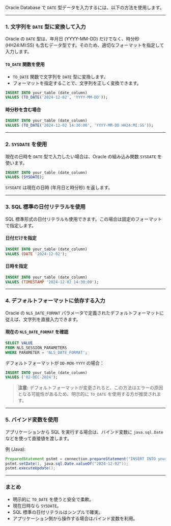 Oracle Database で `DATE` 型データを入力するには、以下の方法を使用します。

---

### **1. 文字列を `DATE` 型に変換して入力**
Oracle の `DATE` 型は、年月日 (YYYY-MM-DD) だけでなく、時分秒 (HH24:MI:SS) も含むデータ型です。そのため、適切なフォーマットを指定して入力します。

#### **`TO_DATE` 関数を使用**
- `TO_DATE` 関数で文字列を `DATE` 型に変換します。
- フォーマットを指定することで、文字列を正しく変換できます。

```sql
INSERT INTO your_table (date_column)
VALUES (TO_DATE('2024-12-02', 'YYYY-MM-DD'));
```

#### **時分秒を含む場合**
```sql
INSERT INTO your_table (date_column)
VALUES (TO_DATE('2024-12-02 14:30:00', 'YYYY-MM-DD HH24:MI:SS'));
```

---

### **2. `SYSDATE` を使用**
現在の日時を `DATE` 型で入力したい場合は、Oracle の組み込み関数 `SYSDATE` を使います。

```sql
INSERT INTO your_table (date_column)
VALUES (SYSDATE);
```

`SYSDATE` は現在の日時 (年月日と時分秒) を返します。

---

### **3. SQL 標準の日付リテラルを使用**
SQL 標準形式の日付リテラルも使用できます。この場合は固定のフォーマットで指定します。

#### **日付だけを指定**
```sql
INSERT INTO your_table (date_column)
VALUES (DATE '2024-12-02');
```

#### **日時を指定**
```sql
INSERT INTO your_table (date_column)
VALUES (TIMESTAMP '2024-12-02 14:30:00');
```

---

### **4. デフォルトフォーマットに依存する入力**
Oracle の `NLS_DATE_FORMAT` パラメータで定義されたデフォルトフォーマットに従えば、文字列を直接入力できます。

#### **現在の `NLS_DATE_FORMAT` を確認**
```sql
SELECT VALUE 
FROM NLS_SESSION_PARAMETERS 
WHERE PARAMETER = 'NLS_DATE_FORMAT';
```

デフォルトフォーマットが `DD-MON-YYYY` の場合：
```sql
INSERT INTO your_table (date_column)
VALUES ('02-DEC-2024');
```

> **注意:** デフォルトフォーマットが変更されると、この方法はエラーの原因となる可能性があるため、明示的に `TO_DATE` を使用する方が推奨されます。

---

### **5. バインド変数を使用**
アプリケーションから SQL を実行する場合は、バインド変数に `java.sql.Date` などを使って直接値を渡します。

例 (Java):
```java
PreparedStatement pstmt = connection.prepareStatement("INSERT INTO your_table (date_column) VALUES (?)");
pstmt.setDate(1, java.sql.Date.valueOf("2024-12-02"));
pstmt.executeUpdate();
```

---

### **まとめ**
- 明示的に `TO_DATE` を使うと安全で柔軟。
- 現在日時なら `SYSDATE`。
- SQL 標準の日付リテラルはシンプルで確実。
- アプリケーション側から操作する場合はバインド変数を利用。
